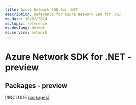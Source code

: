 ```yaml
---
title: Azure Network SDK for .NET
description: Reference for Azure Network SDK for .NET
ms.date: 10/02/2024
ms.topic: reference
ms.devlang: dotnet
ms.service: network
---
```

# Azure Network SDK for .NET - preview
## Packages - preview
[!INCLUDE [packages](network-index.md)]